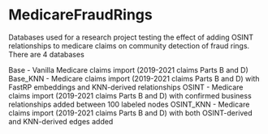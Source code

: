# MedicareFraudRings
Databases used for a research project testing the effect of adding OSINT relationships to medicare claims on community detection of fraud rings. There are 4 databases

Base - Vanilla Medicare claims import (2019-2021 claims Parts B and D)
Base_KNN - Medicare claims import (2019-2021 claims Parts B and D) with FastRP embeddings and KNN-derived relationships
OSINT - Medicare claims import (2019-2021 claims Parts B and D) with confirmed business relationships added between 100 labeled nodes
OSINT_KNN - Medicare claims import (2019-2021 claims Parts B and D) with both OSINT-derived and KNN-derived edges added
